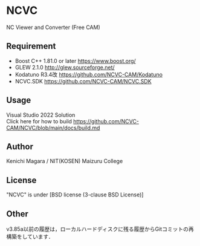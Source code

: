 # NCVC
NC Viewer and Converter (Free CAM)

## Requirement
* Boost C++ 1.81.0 or later <https://www.boost.org/>
* GLEW 2.1.0 <http://glew.sourceforge.net/>
* Kodatuno R3.4改 <https://github.com/NCVC-CAM/Kodatuno>
* NCVC.SDK <https://github.com/NCVC-CAM/NCVC.SDK>

## Usage
Visual Studio 2022 Solution  
Click here for how to build <https://github.com/NCVC-CAM/NCVC/blob/main/docs/build.md>

## Author
Kenichi Magara / NIT(KOSEN) Maizuru College

## License
"NCVC" is under [BSD license (3-clause BSD License)]

## Other
v3.85a以前の履歴は，ローカルハードディスクに残る履歴からGitコミットの再構築をしています．
